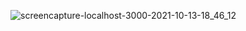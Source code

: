 ![screencapture-localhost-3000-2021-10-13-18_46_12](https://user-images.githubusercontent.com/89123189/137610858-aefbf744-c231-44b2-affe-97952d5b668b.png)
